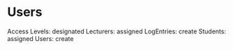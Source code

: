 # Users

Access Levels: designated
Lecturers: assigned
LogEntries: create
Students: assigned
Users: create
